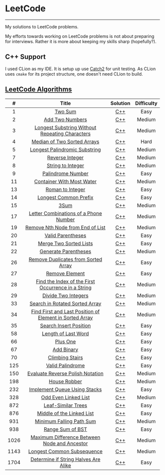 # LeetCode
---
My solutions to LeetCode problems.

My efforts towards working on LeetCode problems is not about preparing for interviews. Rather it is more about keeping my skills sharp (hopefully?).

## C++ Support
I used CLion as my IDE. It is setup up use [Catch2](https://github.com/catchorg/Catch2) for unit testing. As CLion uses `cmake` for its project structure, one doesn't need CLion to build.

## [LeetCode Algorithms](https://leetcode.com/problemset/algorithms/)
| # | Title | Solution | Difficulty |
|:-:|:-:|:-:|:-:|
| 1| [Two Sum](https://leetcode.com/problems/two-sum/) | [C++](algorithms/cpp/1-TwoSum/main.cpp) | Easy |
| 2 | [Add Two Numbers](https://leetcode.com/problems/add-two-numbers/) | [C++](algorithms/cpp/2-AddTwoNumbers/main.cpp) | Medium |
| 3 | [Longest Substring Without Repeating Characters](https://leetcode.com/problems/longest-substring-without-repeating-characters/) | [C++](algorithms/cpp/3-LongestSubstringWithoutRepeatingChars/main.cpp) | Medium |
| 4 | [Median of Two Sorted Arrays](https://leetcode.com/problems/median-of-two-sorted-arrays/) | [C++](algorithms/cpp/4-MedianOfTwoSortedArrays/main.cpp) | Hard |
| 5 | [Longest Palindromic Substring](https://leetcode.com/problems/longest-palindromic-substring/) | [C++](algorithms/cpp/5-LongestPalindromicSubstring/main.cpp) | Medium |
| 7 | [Reverse Integer](https://leetcode.com/problems/reverse-integer/) | [C++](algorithms/cpp/7-ReverseInteger/main.cpp) | Medium |
| 8 | [String to Integer](https://leetcode.com/problems/string-to-integer-atoi/) | [C++](algorithms/cpp/8-StringToInteger/main.cpp) | Medium |
| 9| [Palindrome Number](https://leetcode.com/problems/palindrome-number/) | [C++](algorithms/cpp/9-PalindromeNumber/main.cpp) | Easy |
| 11 | [Container With Most Water](https://leetcode.com/problems/container-with-most-water/) | [C++](algorithms/cpp/11-ContainerWithMostWater/main.cpp) | Medium |
| 13 | [Roman to Integer](https://leetcode.com/problems/roman-to-integer/) | [C++](algorithms/cpp/13-RomanToInteger/main.cpp) | Easy |
| 14 | [Longest Common Prefix](https://leetcode.com/problems/longest-common-prefix/) | [C++](algorithms/cpp/14-LongestCommonPrefix/main.cpp) | Easy |
| 15 | [3Sum](https://leetcode.com/problems/3sum/) | [C++](algorithms/cpp/15-3Sum/main.cpp) | Medium |
| 17 | [Letter Combinations of a Phone Number](https://leetcode.com/problems/letter-combinations-of-a-phone-number/) | [C++](algorithms/cpp/17-LetterCombosOfPhoneNumber/main.cpp) | Medium |
| 19 | [Remove Nth Node from End of List](https://leetcode.com/problems/remove-nth-node-from-end-of-list/) | [C++](algorithms/cpp/19-RemoveNthNodeFromEndOfList/main.cpp) | Medium |
| 20 | [Valid Parentheses](https://leetcode.com/problems/valid-parentheses/) | [C++](algorithms/cpp/20-ValidParentheses/main.cpp) | Easy |
| 21 | [Merge Two Sorted Lists](https://leetcode.com/problems/merge-two-sorted-lists/) | [C++](algorithms/cpp/21-MergeTwoSortedLists/main.cpp) | Easy |
| 22 | [Generate Parentheses](https://leetcode.com/problems/generate-parentheses/description/) | [C++](algorithms/cpp/22-GenerateParentheses/main.cpp) | Medium |
| 26 | [Remove Duplicates from Sorted Array](https://leetcode.com/problems/remove-duplicates-from-sorted-array/) | [C++](algorithms/cpp/26-RemoveDuplicatesFromSortedArray/main.cpp) | Easy |
| 27 | [Remove Element](https://leetcode.com/problems/remove-element/) | [C++](algorithms/cpp/27-RemoveElement/main.cpp) | Easy |
| 28 | [Find the Index of the First Occurrence in a String](https://leetcode.com/problems/find-the-index-of-the-first-occurrence-in-a-string/) | [C++](algorithms/cpp/28-FindIndexOfFirstOccurrenceInString/main.cpp) | Medium |
| 29 | [Divide Two Integers](https://leetcode.com/problems/divide-two-integers/) | [C++](algorithm/cpp/29-DivideTwoIntegers/main.cpp) | Medium |
| 33 | [Search in Rotated Sorted Array](https://leetcode.com/problems/search-in-rotated-sorted-array/) | [C++](algorithms/cpp/33-SearchInRotatedSortedArray/main.cpp) | Medium |
| 34 | [Find First and Last Position of Element in Sorted Array](https://leetcode.com/problems/find-first-and-last-position-of-element-in-sorted-array/) | [C++](algorithms/cpp/34-FindFirstLastPosOfElemInSortedArray/main.cpp) | Medium |
| 35 | [Search Insert Position](https://leetcode.com/problems/search-insert-position/) | [C++](algorithms/cpp/35-SearchInsertPosition/main.cpp) | Easy |
| 58 | [Length of Last Word](https://leetcode.com/problems/length-of-last-word/) | [C++](algorithms/cpp/58-LengthOfLastWord/main.cpp) | Easy |
| 66 | [Plus One](https://leetcode.com/problems/plus-one/) | [C++](algorithms/cpp/66-PlusOne/main.cpp) | Easy |
| 67 | [Add Binary](https://leetcode.com/problems/add-binary/) | [C++](algorithms/cpp/67-AddBinary/main.cpp) | Easy |
| 70 | [Climbing Stairs](https://leetcode.com/problems/climbing-stairs/) | [C++](algorithms/cpp/70-ClimbingStairs/main.cpp) | Easy |
| 125 | [Valid Palindrome](https://leetcode.com/problems/valid-palindrome/) | [C++](algorithms/cpp/125-ValidPalindrome/main.cpp) | Easy |
| 150 | [Evaluate Reverse Polish Notation](https://leetcode.com/problems/evaluate-reverse-polish-notation/) | [C++](algorithms/cpp/150-EvaluateReversePolishNotation/main.cpp) | Medium |
| 198 | [House Robber](https://leetcode.com/problems/house-robber/) | [C++](algorithms/cpp/198-HouseRobber/main.cpp) | Medium |
| 232 | [Implement Queue Using Stacks](https://leetcode.com/problems/implement-queue-using-stacks/) | [C++](algorithms/cpp/232-ImplementQueueUsingStacks/main.cpp) | Easy |
| 328 | [Odd Even Linked List](https://leetcode.com/problems/odd-even-linked-list/) | [C++](algorithms/cpp/328-OddEvenLinkedList/main.cpp) | Medium |
| 872 | [Leaf-Similar Trees](https://leetcode.com/problems/leaf-similar-trees/) | [C++](algorithms/cpp/872-LeafSimilarTrees/main.cpp) | Easy |
| 876 | [Middle of the Linked List](https://leetcode.com/problems/middle-of-the-linked-list/) | [C++](algorithms/cpp/876-MiddleOfTheLinkedList/main.cpp) | Easy |
| 931 | [Minimum Falling Path Sum](https://leetcode.com/problems/minimum-falling-path-sum/) | [C++](algorithms/cpp/931-MinimumFallingPathSum/main.cpp) | Medium |
| 938 | [Range Sum of BST](https://leetcode.com/problems/range-sum-of-bst/) | [C++](algorithms/cpp/938-RangeSumOfBST/main.cpp) | Easy |
| 1026 | [Maximum Difference Between Node and Ancestor](https://leetcode.com/problems/maximum-difference-between-node-and-ancestor/) | [C++](algorithms/cpp/1026-MaximumDifferenceBetweenNodeAndAncestor/main.cpp) | Medium |
| 1143 | [Longest Common Subsequence](https://leetcode.com/problems/longest-common-subsequence/) | [C++](algorithms/cpp/1143-LongestCommonSubsequence/main.cpp) | Medium |
| 1704 | [Determine if String Halves Are Alike](https://leetcode.com/problems/determine-if-string-halves-are-alike/) |[C++](algorithms/cpp/1704-StringHalvesAlike/main.cpp) | Easy |

